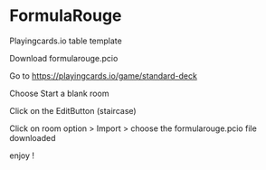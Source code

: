 # FormulaRouge
Playingcards.io table template 

Download formularouge.pcio

Go to https://playingcards.io/game/standard-deck

Choose Start a blank room

Click on the EditButton (staircase)

Click on room option > Import > choose  the formularouge.pcio file downloaded

enjoy !

